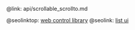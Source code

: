 @link: api/scrollable_scrollto.md

@seolinktop: [web control library](https://webix.com)
@seolink: [list ui](https://webix.com/widget/list/)
